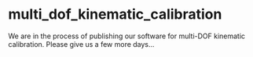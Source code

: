 # multi_dof_kinematic_calibration

We are in the process of publishing our software for multi-DOF kinematic calibration. Please give us a few more days...
